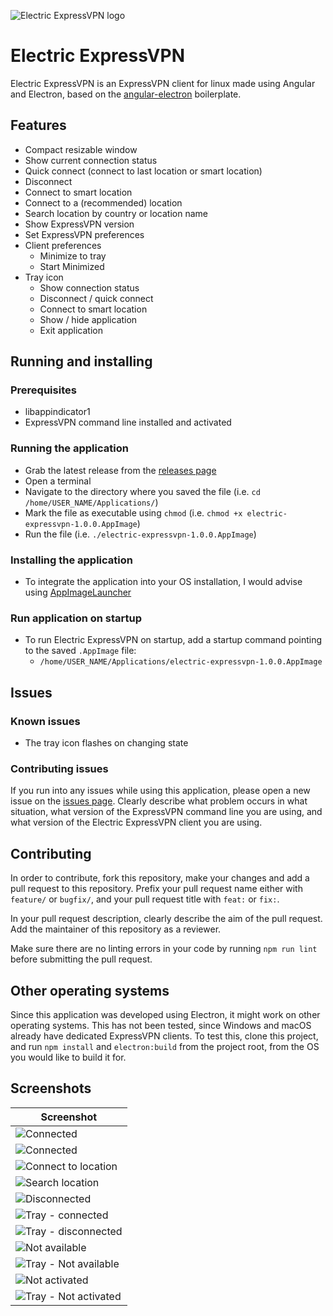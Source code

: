 ![Electric ExpressVPN logo](./images/favicon.128x128.png)

# Electric ExpressVPN

Electric ExpressVPN is an ExpressVPN client for linux made using Angular and Electron, based on the [angular-electron](https://github.com/maximegris/angular-electron) boilerplate.

## Features
- Compact resizable window
- Show current connection status
- Quick connect (connect to last location or smart location)
- Disconnect
- Connect to smart location
- Connect to a (recommended) location
- Search location by country or location name
- Show ExpressVPN version
- Set ExpressVPN preferences
- Client preferences
    - Minimize to tray
    - Start Minimized
- Tray icon
    - Show connection status
    - Disconnect / quick connect
    - Connect to smart location
    - Show / hide application
    - Exit application

## Running and installing

### Prerequisites

- libappindicator1
- ExpressVPN command line installed and activated

### Running the application

- Grab the latest release from the [releases page](https://github.com/msbb/electric-expressvpn/releases)
- Open a terminal
- Navigate to the directory where you saved the file (i.e. `cd /home/USER_NAME/Applications/`)
- Mark the file as executable using `chmod` (i.e. `chmod +x electric-expressvpn-1.0.0.AppImage`)
- Run the file (i.e. `./electric-expressvpn-1.0.0.AppImage`)

### Installing the application

- To integrate the application into your OS installation, I would advise using [AppImageLauncher](https://github.com/TheAssassin/AppImageLauncher)

### Run application on startup

- To run Electric ExpressVPN on startup, add a startup command pointing to the saved `.AppImage` file:
    - `/home/USER_NAME/Applications/electric-expressvpn-1.0.0.AppImage`

## Issues

### Known issues

- The tray icon flashes on changing state

### Contributing issues

If you run into any issues while using this application, please open a new issue on the [issues page](https://github.com/msbb/electric-expressvpn/issues). Clearly describe what problem occurs in what situation, what version of the ExpressVPN command line you are using, and what version of the Electric ExpressVPN client you are using.

## Contributing

In order to contribute, fork this repository, make your changes and add a pull request to this repository. Prefix your pull request name either with `feature/` or `bugfix/`, and your pull request title with `feat:` or `fix:`. 

In your pull request description, clearly describe the aim of the pull request. Add the maintainer of this repository as a reviewer.

Make sure there are no linting errors in your code by running `npm run lint` before submitting the pull request.

## Other operating systems

Since this application was developed using Electron, it might work on other operating systems. This has not been tested, since Windows and macOS already have dedicated ExpressVPN clients. To test this, clone this project, and run `npm install` and `electron:build` from the project root, from the OS you would like to build it for.

## Screenshots

| Screenshot |
| ------------- |
| ![Connected](./images/screenshots/connected.png)  |
| ![Connected](./images/screenshots/connected.png) |
| ![Connect to location](./images/screenshots/connect-to-location.png) |
| ![Search location](./images/screenshots/search-location.png) |
| ![Disconnected](./images/screenshots/disconnected.png) |
| ![Tray - connected](./images/screenshots/tray-connected.png) |
| ![Tray - disconnected](./images/screenshots/tray-disconnected.png) |
| ![Not available](./images/screenshots/not-available.png) |
| ![Tray - Not available](./images/screenshots/tray-not-available.png) |
| ![Not activated](./images/screenshots/not-activated.png) |
| ![Tray - Not activated](./images/screenshots/tray-not-activated.png) |